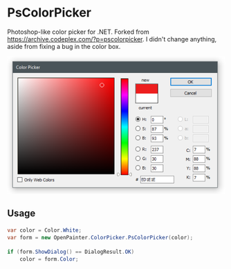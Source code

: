 PsColorPicker
=============================================================================

Photoshop-like color picker for .NET. Forked from
https://archive.codeplex.com/?p=pscolorpicker. I didn't change anything,
aside from fixing a bug in the color box.

![](preview.png)

Usage
-----------------------------------------------------------------------------
```csharp
var color = Color.White;
var form = new OpenPainter.ColorPicker.PsColorPicker(color);

if (form.ShowDialog() == DialogResult.OK)
	color = form.Color;
```
